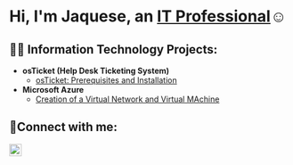 <h1>Hi, I'm Jaquese, an <a href="https://linkedin.com/in/jaquesewalker">IT Professional</a>☺</h1>

<h2>👨‍💻 Information Technology Projects:</h2>

- <b>osTicket (Help Desk Ticketing System)</b>
  - [osTicket: Prerequisites and Installation](https://github.com/Jaquesecc/osticket-installation.git)  
- <b>Microsoft Azure</b>
  - [Creation of a Virtual Network and Virtual MAchine](https://github.com/Jaquesecc/azure-virtual-network.git)  
<h2>🤳Connect with me:</h2>

[<img align="left" alt="Josh | LinkedIn" width="22px" src="https://cdn.jsdelivr.net/npm/simple-icons@v3/icons/linkedin.svg" />][linkedin]




[linkedin]: https://linkedin.com/in/jaquesewalker
